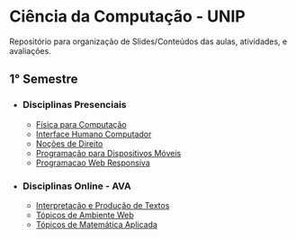 <h1>Ciência da Computação - UNIP</h1>
<p>Repositório para organização de Slides/Conteúdos das aulas, atividades, e avaliações.</p>

<h2>1° Semestre</h2>
  <ul>
    <li><h3>Disciplinas Presenciais</h3></li>
      <ul>
        <li><a href="1° Semestre/Física para Computação - Presencial">Física para Computação</a></li>
        <li><a href="1° Semestre/Interface Humano Computador - Presencial">Interface Humano Computador</a></li>
        <li><a href="1° Semestre/Noções de Direito - Presencial">Noções de Direito</a></li>
        <li><a href="1° Semestre/Programação para Dispositivos Móveis - Presencial">Programação para Dispositivos Móveis</a></li>
        <li><a href="1° Semestre/Programacao Web Responsiva - Presencial">Programacao Web Responsiva</a></li>
      </ul>
    <li><h3>Disciplinas Online - AVA</h3></li>
      <ul>
        <li><a href="1° Semestre/Interpretação e Produção de Textos - AVA">Interpretação e Produção de Textos</a></li>
        <li><a href="1° Semestre/Tópicos de Ambiente Web - AVA">Tópicos de Ambiente Web</a></li>
        <li><a href="1° Semestre/Tópicos de Matemática Aplicada - AVA">Tópicos de Matemática Aplicada</a></li>
      </ul>
  </ul>
